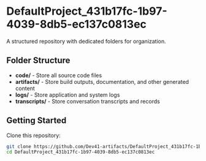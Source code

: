 # DefaultProject_431b17fc-1b97-4039-8db5-ec137c0813ec
A structured repository with dedicated folders for organization.

## Folder Structure

- **code/** - Store all source code files
- **artifacts/** - Store build outputs, documentation, and other generated content
- **logs/** - Store application and system logs
- **transcripts/** - Store conversation transcripts and records

## Getting Started

Clone this repository:
```bash
git clone https://github.com/Dev41-artifacts/DefaultProject_431b17fc-1b97-4039-8db5-ec137c0813ec
cd DefaultProject_431b17fc-1b97-4039-8db5-ec137c0813ec
```
